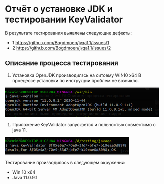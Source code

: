 # Отчёт о установке JDK и тестировании KeyValidator

В результате тестирования выявлены следующие дефекты:
* 1 https://github.com/Bogdmoen/jvqa1.1/issues/1
* 2 https://github.com/Bogdmoen/jvqa1.1/issues/2


## Описание процесса тестирования

1. Установка OpenJDK производилась на ситсему WIN10 x64
В проецессе установки по инструкции проблем не возникло.

![](files/java11done.png)

1. Приложение KeyValidator запускается и польностью совместимо с java 11.

![](files/valapp1.png)



Тестирование производилось в следующем окружении:
* Win 10 x64
* Java 11.0.9.1

